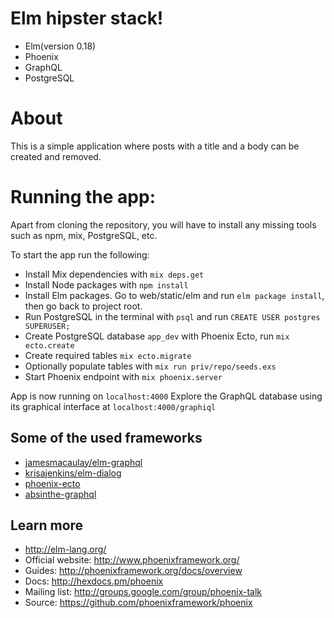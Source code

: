 # Elm hipster stack!
* Elm(version 0.18)
* Phoenix
* GraphQL
* PostgreSQL

# About
This is a simple application where posts with a title and a body can be created and removed.

# Running the app:

Apart from cloning the repository, you will have to install any missing tools such as npm, mix, PostgreSQL, etc.

To start the app run the following:
  * Install Mix dependencies with `mix deps.get`
  * Install Node packages with `npm install`
  * Install Elm packages. Go to web/static/elm and run `elm package install`, then go back to project root.
  * Run PostgreSQL in the terminal with `psql` and run `CREATE USER postgres SUPERUSER;`
  * Create PostgreSQL database `app_dev` with Phoenix Ecto, run `mix ecto.create`
  * Create required tables `mix ecto.migrate`
  * Optionally populate tables with `mix run priv/repo/seeds.exs`
  * Start Phoenix endpoint with `mix phoenix.server`

App is now running on `localhost:4000`
Explore the GraphQL database using its graphical interface at `localhost:4000/graphiql`

## Some of the used frameworks
* [jamesmacaulay/elm-graphql](https://github.com/jamesmacaulay/elm-graphql)
* [krisajenkins/elm-dialog](https://github.com/krisajenkins/elm-dialog)
* [phoenix-ecto](https://github.com/phoenixframework/phoenix_ecto)
* [absinthe-graphql](http://absinthe-graphql.org/guides/plug-phoenix/)

## Learn more
* http://elm-lang.org/
* Official website: http://www.phoenixframework.org/
* Guides: http://phoenixframework.org/docs/overview
* Docs: http://hexdocs.pm/phoenix
* Mailing list: http://groups.google.com/group/phoenix-talk
* Source: https://github.com/phoenixframework/phoenix
